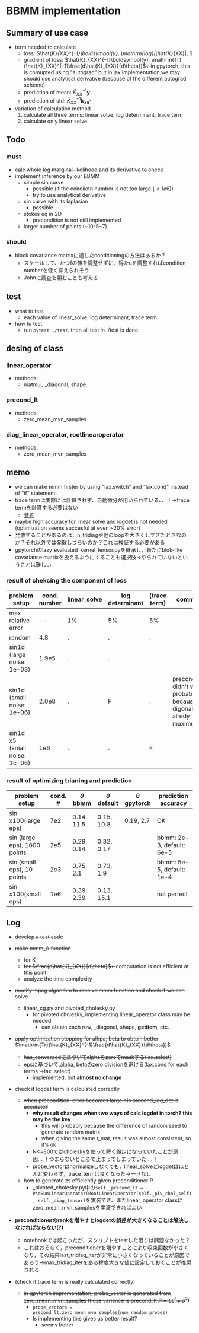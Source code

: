 # BBMM implementation

## Summary of use case
- term needed to calculate
    - loss: $\hat{K}_{XX}^{-1}\boldsymbol{y}, \mathrm{log}|\hat{K}_{XX}|, $
    - gradient of loss: $\hat{K}_{XX}^{-1}\boldsymbol{y}, \mathrm{Tr}(\hat{K}_{XX}^{-1}\frac{d\hat{K}_{XX}}{d\theta})$←in gpytorch, this is comupted using "autograd" but in jax implementation we may should use analytical derivative (because of the different autograd scheme)
    - prediction of mean:  $\hat{K}_{XX}^{-1}\boldsymbol{y}$
    - prediction of std: $\hat{K}_{XX}^{-1}\boldsymbol{k}_{X\boldsymbol{x}^*}$
- variation of calculation method
    1. calculate all three terms: linear solve, log determinant, trace term
    2. calculate only linear solve


## Todo
### must
- ~~calc whole log marginal likelihood and its derivative to check~~
- implement inference by our BBMM
  - simple sin curve
    - ~~possible (if the condiiotn number is not too large ($\lt1e6$))~~
    - try to use analytical derivative
  - sin curve with its laplasian
    - possible
  - stokes eq in 2D
    - precondition is not still implemented
  - larger number of points (~10^5~7)

### should
- block covariance matrixに適したconditioningの方法はあるか？
    - スケールして、かつfの値を調整せずに、得たuを調整すればcondition numberを低く抑えられそう
    - Johnに調査を頼むことも考える
    

## test
- what to test
    - each value of linear_solve, log determinant, trace term
- how to test
    - run `pytest ./test`. then all test in ./test is done

## desing of class
### linear_operator
- methods:
  - matmul, _diagonal, shape
### precond_lt
- methods:
  - zero_mean_mvn_samples
### diag_linear_operator, rootlinearoperator
- methods:
  - zero_mean_mvn_samples



## memo
- we can make mmm firster by using "lax.switch" and "lax.cond" instead of "if" statement.
- trace termは実際には計算されず、自動微分が用いられている、、！→trace termを計算する必要はない
  - [参考](ttps://github.com/cornellius-gp/gpytorch/discussions/1949)
- maybe high accuracy for linear solve and logdet is not needed (optimization seems succesful at even ~20% error)
- 発散することがあるのは，n_tridiagや他のloopを大きくしすぎたときなのか？それ以外では発散しづらいのか？これは検証する必要がある
- gpytorchのlazy_evaluated_kernel_tensor.pyを継承し，新たにblok-like covariance matrixを扱えるようにすることも選択肢→やられていないということは難しい


### result of chekcing the component of loss
|problem setup|cond. number|linear_solve|log determinant|(trace term)|comment|
|--|--|--|--|--|--|
|max relative error|--|1%|5%|5%||
|random|4.8|.|.|.||
|sin1d (large noise: 1e-03)|1.9e5|.|.|.||
|sin1d (small noise: 1e-06)|2.0e8|.|F|.|precondition didn't work probably because digonal is alredy maximum|
|sin1d x5 (small noise: 1e-06)|1e6|.|.|F||

### result of optimizing trianing and prediction
|problem setup|cond. #|$\theta$ bbmm|$\theta$ default|$\theta$ gpytorch|prediction accuracy|
|--|--|--|--|--|--|
|sin x100(large eps)|7e2|0.14, 11.5|0.15, 10.8|0.19, 2.7|OK|
|sin (large eps), 1000 points|2e5|0.29, 0.14|0.32, 0.17||bbmm: 2e-3, default: 6e-5|
|sin (small eps), 10 points|2e3|0.75, 2.1|0.73, 1.9||bbmm: 5e-5, default: 1e-4|
|sin x100(small eps)|1e6|0.39, 2.39|0.13, 15.1||not perfect|

## Log
- ~~develop a test code~~
- ~~make mmm_A function~~
    - ~~for K~~
    - ~~for $\frac{d\hat{K}_{XX}}{d\theta}$~~←computation is not efficient at this point.
    - ~~analyze the time complexity~~
- ~~modify mpcg algorithm to receive mmm function and check if we can solve~~
  - linear_cg.py and pivoted_cholesky.py
    - for pivoted cholesky, implementing linear_operator class may be needed
      - can obtain each row, _diagonal, shape, __getitem__, etc.
- ~~apply optimization stopping for alhpa, beta to obtain better $\mathrm{Tr}(\hat{K}_{XX}^{-1}\frac{d\hat{K}_{XX}}{d\theta})$~~
    - ~~has_convergedに基づいてalphaをzeroでmaskする(lax.select)~~
    - epsに基づいて,alpha, betaのzero divisionを避ける(lax.cond for each terms →lax .select)
      - implemented, but **almost no change**
- check if logdet term is calculated correctly
  - ~~when precondition, error becomes large→is precond_log_det is accurate?~~
    - **why result changes when two ways of calc logdet in torch? this may be the key**
      - this will probably because the difference of random seed to generate random matrix
      - when giving the same t_mat, result was almost consistent, so it's ok
    - N<=800ではcholeskyを使って解く設定になっていたことが原因....！つまらないところで止まってしまっていた....！
    - probe_vectorはnormalizeしなくても，linear_solveとlogdetはほとんど変わらず，trace_termは良くなった→一旦なし
  - ~~how to generate zs efficiently given preconditioner $P$~~
    - _pivoted_cholesky.py中の`self._precond_lt = PsdSumLinearOperator(RootLinearOperator(self._piv_chol_self), self._diag_tensor)`を実装でき、またlinear_operator classにzero_mean_mvn_samplesを実装できればよい
- **preconditionerのrankを増やすとlogdetの誤差が大きくなることは解決しなければならない(?)**
  - notebookでは起こったが，スクリプトをtestした限りは問題なかった？
  - これはおそらく，preconditionerを増やすことにより収束回数が小さくなり，その結果last_tridiag_iterが非常に小さくなっていることが原因であろう→max_tridiag_iterをある程度大きな値に設定しておくことが推奨される
      
- (check if trace term is really calculated correctly)
   - ~~in gpytorch imprementation, probe_vector is generated from zero_mean_mvn_samples those variance is precond_lt $P=LL^t+\sigma^2I$~~
      - `probe_vectors = precond_lt.zero_mean_mvn_samples(num_random_probes)`
      - Is implementing this gives us better result?
        - seems better